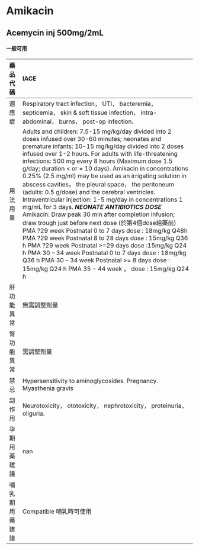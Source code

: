 # Amikacin

## Acemycin inj 500mg/2mL

#### 一般可用

| 藥品代碼       | IACE                                                                                                                                                                                                                                                                                                                                                                                                                                                                                                                                                                                                                                                                                                                                                                                                                                                                                                                                                                                                                                                                   |
|:---------------|:-----------------------------------------------------------------------------------------------------------------------------------------------------------------------------------------------------------------------------------------------------------------------------------------------------------------------------------------------------------------------------------------------------------------------------------------------------------------------------------------------------------------------------------------------------------------------------------------------------------------------------------------------------------------------------------------------------------------------------------------------------------------------------------------------------------------------------------------------------------------------------------------------------------------------------------------------------------------------------------------------------------------------------------------------------------------------|
| 適應症         | Respiratory tract infection， UTI， bacteremia， septicemia， skin & soft tissue infection， intra-abdominal， burns， post-op infection.                                                                                                                                                                                                                                                                                                                                                                                                                                                                                                                                                                                                                                                                                                                                                                                                                                                                                                                              |
| 用法用量       | Adults and children: 7.5-15 mg/kg/day divided into 2 doses infused over 30-60 minutes; neonates and premature infants: 10-15 mg/kg/day divided into 2 doses infused over 1-2 hours. For adults with life-threatening infections: 500 mg every 8 hours (Maximum dose 1.5 g/day; duration < or = 10 days). Amikacin in concentrations 0.25% (2.5 mg/ml) may be used as an irrigating solution in abscess cavities， the pleural space， the peritoneum (adults: 0.5 g/dose) and the cerebral ventricles. Intraventricular injection: 1-5 mg/day in concentrations 1 mg/mL for 3 days. *****NEONATE ANTIBIOTICS DOSE***** Amikacin: Draw peak 30 min after completion infusion; draw trough just before next dose (於第4個dose給藥前) PMA ?29 week Postnatal 0 to 7 days dose : 18mg/kg Q48h PMA ?29 week Postnatal 8 to 28 days dose : 15mg/kg Q36 h PMA ?29 week Postnatal >=29 days dose :15mg/kg Q24 h PMA 30 – 34 week Postnatal 0 to 7 days dose : 18mg/kg Q36 h PMA 30 – 34 week Postnatal >= 8 days dose : 15mg/kg Q24 h PMA 35 - 44 week ， dose : 15mg/kg Q24 h |
| 肝功能異常     | 無需調整劑量                                                                                                                                                                                                                                                                                                                                                                                                                                                                                                                                                                                                                                                                                                                                                                                                                                                                                                                                                                                                                                                           |
| 腎功能異常     | 需調整劑量                                                                                                                                                                                                                                                                                                                                                                                                                                                                                                                                                                                                                                                                                                                                                                                                                                                                                                                                                                                                                                                             |
| 禁忌           | Hypersensitivity to aminoglycosides. Pregnancy. Myasthenia gravis                                                                                                                                                                                                                                                                                                                                                                                                                                                                                                                                                                                                                                                                                                                                                                                                                                                                                                                                                                                                      |
| 副作用         | Neurotoxicity， ototoxicity， nephrotoxicity， proteinuria， oliguria.                                                                                                                                                                                                                                                                                                                                                                                                                                                                                                                                                                                                                                                                                                                                                                                                                                                                                                                                                                                                 |
| 孕期用藥建議   | nan                                                                                                                                                                                                                                                                                                                                                                                                                                                                                                                                                                                                                                                                                                                                                                                                                                                                                                                                                                                                                                                                    |
| 哺乳期用藥建議 | Compatible 哺乳時可使用                                                                                                                                                                                                                                                                                                                                                                                                                                                                                                                                                                                                                                                                                                                                                                                                                                                                                                                                                                                                                                                |

